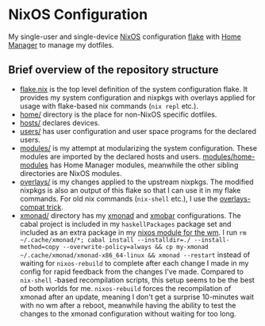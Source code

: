 # NixOS Configuration

My single-user and single-device [NixOS](https://nixos.org/) configuration [flake](https://nixos.wiki/wiki/Flakes#Using_nix_flakes_with_NixOS) with [Home Manager](https://nixos.wiki/wiki/Home_Manager) to manage my dotfiles.

## Brief overview of the repository structure

- [flake.nix](./flake.nix) is the top level definition of the system configuration flake. It provides my system configuration and nixpkgs with overlays applied for usage with flake-based nix commands (`nix repl` etc.).
- [home/](./home/) directory is the place for non-NixOS specific dotfiles.
- [hosts/](./hosts) declares devices.
- [users/](./users/) has user configuration and user space programs for the declared users.
- [modules/](./modules/) is my attempt at modularizing the system configuration. These modules are imported by the declared hosts and users. [modules/home-modules](./modules/home-modules/) has Home Manager modules, meanwhile the other sibling directories are NixOS modules.
- [overlays/](./overlays/) is my changes applied to the upstream nixpkgs. The modified nixpkgs is also an output of this flake so that I can use it in my flake commands. For old nix commands (`nix-shell` etc.), I use the [overlays-compat trick](https://nixos.wiki/wiki/Overlays#Using_nixpkgs.overlays_from_configuration.nix_as_.3Cnixpkgs-overlays.3E_in_your_NIX_PATH).
- [xmonad/](./xmonad/) directory has my [xmonad](https://xmonad.org/) and [xmobar](https://hackage.haskell.org/package/xmobar) configurations. The cabal project is included in my `haskellPackages` package set and included as an extra package in my [nixos module for the wm](./modules/desktop/xmonad.nix). I run `rm ~/.cache/xmonad/*; cabal install --installdir=./ --install-method=copy --overwrite-policy=always && cp my-xmonad ~/.cache/xmonad/xmonad-x86_64-linux && xmonad --restart` instead of waiting for `nixos-rebuild` to complete after each change I made in my config for rapid feedback from the changes I've made. Compared to `nix-shell` -based recompilation scripts, this setup seems to be the best of both worlds for me. `nixos-rebuild` forces the recompilation of xmonad after an update, meaning I don't get a surprise 10-minutes wait with no wm after a reboot, meanwhile having the ability to test the changes to the xmonad configuration without waiting for too long.
